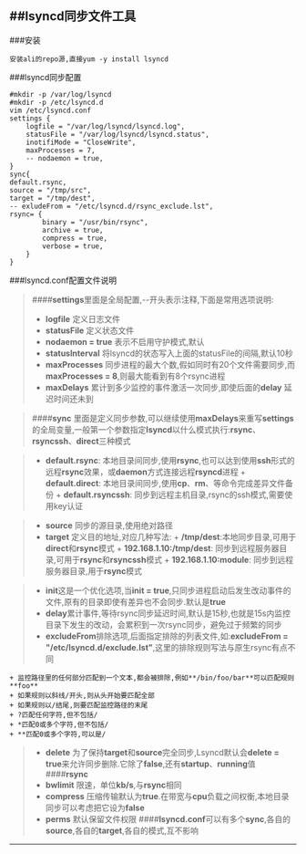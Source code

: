 ##lsyncd同步文件工具
------
###安装

	安装ali的repo源,直接yum -y install lsyncd

###lsyncd同步配置

	#mkdir -p /var/log/lsyncd
	#mkdir -p /etc/lsyncd.d
	vim /etc/lsyncd.conf
	settings {
		logfile = "/var/log/lsyncd/lsyncd.log",
		statusFile = "/var/log/lsyncd/lsyncd.status",
		inotifiMode = "CloseWrite",
		maxProcesses = 7,
		-- nodaemon = true,
	}
	sync{
	default.rsync,
	source = "/tmp/src",
	target = "/tmp/dest",
	-- exludeFrom = "/etc/lsyncd.d/rsync_exclude.lst",
	rsync= {
			binary = "/usr/bin/rsync",
			archive = true,
			compress = true,
			verbose = true,
		}
	}

###lsyncd.conf配置文件说明
> ####**settings**里面是全局配置,--开头表示注释,下面是常用选项说明:
>
> 	+ **logfile** 定义日志文件
> 	+ **statusFile** 定义状态文件
> 	+ **nodaemon = true** 表示不启用守护模式,默认
> 	+ **statusInterval** 将lsyncd的状态写入上面的statusFile的间隔,默认10秒
> 	+ **maxProcesses** 同步进程的最大个数,假如同时有20个文件需要同步,而 **maxProcesses = 8**,则最大能看到有8个rsync进程
> 	+ **maxDelays** 累计到多少监控的事件激活一次同步,即使后面的**delay** 延迟时间还未到

> ####**sync**
>	里面是定义同步参数,可以继续使用**maxDelays**来重写**settings**的全局变量,一般第一个参数指定**lsyncd**以什么模式执行:**rsync**、**rsyncssh**、**direct**三种模式

>	+ **default.rsync**: 本地目录间同步,使用**rsync**,也可以达到使用**ssh**形式的远程**rsync**效果，或**daemon**方式连接远程**rsyncd**进程
	+ **default.direct**: 本地目录间同步,使用**cp**、**rm**、等命令完成差异文件备份
	+ **default.rsyncssh**: 同步到远程主机目录,rsync的ssh模式,需要使用key认证

>	+ **source** 同步的源目录,使用绝对路径
>	+ **target** 定义目的地址,对应几种写法:
	+ **/tmp/dest**:本地同步目录,可用于**direct**和**rsync**模式
	+ **192.168.1.10:/tmp/dest**: 同步到远程服务器目录,可用于**rsync**和**rsyncssh**模式
	+ **192.168.1.10:module**: 同步到远程服务器目录,用于**rsync**模式

>	+ **init**这是一个优化选项,当**init = true**,只同步进程启动后发生改动事件的文件,原有的目录即使有差异也不会同步.默认是**true**
>	+ **delay**累计事件,等待rsync同步延迟时间,默认是15秒,也就是15s内监控目录下发生的改动，会累积到一次rsync同步，避免过于频繁的同步
>	+ **excludeFrom**排除选项,后面指定排除的列表文件,如:**excludeFrom = "/etc/lsyncd.d/exclude.lst"**,这里的排除规则写法与原生rsync有点不同
	
	+ 监控路径里的任何部分匹配到一个文本,都会被排除,例如**/bin/foo/bar**可以匹配规则**foo**
	+ 如果规则以斜线/开头,则从头开始要匹配全部
	+ 如果规则以/结尾,则要匹配监控路径的末尾
	+ ?匹配任何字符,但不包括/
	+ *匹配0或多个字符,但不包括/
	+ **匹配0或多个字符,可以是/
>	+ **delete** 为了保持**target**和**source**完全同步,Lsyncd默认会**delete = true**来允许同步删除.它除了**false**,还有**startup**、**running**值
> ####**rsync**
>	+ **bwlimit** 限速，单位**kb/s**,与**rsync**相同
>	+ **compress** 压缩传输默认为**true**.在带宽与**cpu**负载之间权衡,本地目录同步可以考虑把它设为**false**
>	+ **perms** 默认保留文件权限
> ####**lsyncd.conf**可以有多个**sync**,各自的**source**,各自的**target**,各自的模式,互不影响

------